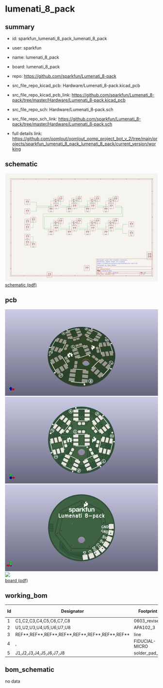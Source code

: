 # lumenati_8_pack
 
## summary 
* id: sparkfun_lumenati_8_pack_lumenati_8_pack
* user: sparkfun
* name: lumenati_8_pack
* board: lumenati_8_pack
* repo: https://github.com/sparkfun/Lumenati_8-pack
* src_file_repo_kicad_pcb: Hardware/Lumenati_8-pack.kicad_pcb
* src_file_repo_kicad_pcb_link: https://github.com/sparkfun/Lumenati_8-pack/tree/master/Hardware/Lumenati_8-pack.kicad_pcb


* src_file_repo_sch: Hardware/Lumenati_8-pack.sch
* src_file_repo_sch_link: https://github.com/sparkfun/Lumenati_8-pack/tree/master/Hardware/Lumenati_8-pack.sch
* full details link: https://github.com/oomlout/oomlout_oomp_project_bot_v_2/tree/main/projects/sparkfun_lumenati_8_pack_lumenati_8_pack/current_version/working  

## schematic  
![](working_schematic_600.png)  
[schematic (pdf)](working_schematic.pdf) 






















## pcb  
![](working_3d_600.png) 
![](working_3d_front_600.png)  
![](working_3d_back_600.png)  
![](working_600.png)  
[board (pdf)](working.pdf)  

## working_bom
| Id | Designator | Footprint | Quantity | Designation | Supplier and ref |  | None | 
| --- | --- | --- | --- | --- | --- | --- | --- | 
| 1 | C1,C2,C3,C4,C5,C6,C7,C8 | 0603_revised | 8 | C |  |  | [''] | 
| 2 | U1,U2,U3,U4,U5,U6,U7,U8 | APA102_3 | 8 | APA102 |  |  | [''] | 
| 3 | REF**,REF**,REF**,REF**,REF**,REF**,REF**,REF** | line | 8 | line |  |  | [''] | 
| 4 | , | FIDUCIAL-MICRO | 2 |  |  |  | [''] | 
| 5 | J1,J2,J3,J4,J5,J6,J7,J8 | solder_pad_2 | 8 | M01PTH |  |  | [''] | 


## bom_schematic
no data


